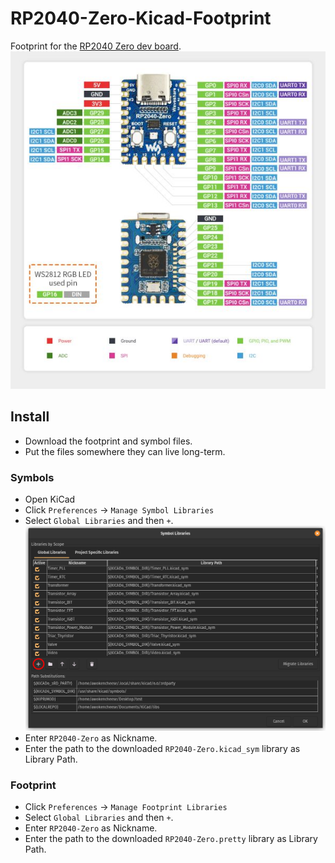 # RP2040-Zero-Kicad-Footprint
Footprint for the [RP2040 Zero dev board](https://www.waveshare.com/wiki/RP2040-Zero).
![RP2040-Zero Pinout](images/RP2040-Zero-details.jpg)

## Install
- Download the footprint and symbol files.
- Put the files somewhere they can live long-term.

### Symbols
- Open KiCad
- Click `Preferences` -> `Manage Symbol Libraries`
- Select `Global Libraries` and then `+`.
![KiCad Manage Symbol Libraries Screen](images/kicad_screenshot.png)
- Enter `RP2040-Zero` as Nickname.
- Enter the path to the downloaded `RP2040-Zero.kicad_sym` library as Library Path.

### Footprint
- Click `Preferences` -> `Manage Footprint Libraries`
- Select `Global Libraries` and then `+`.
- Enter `RP2040-Zero` as Nickname.
- Enter the path to the downloaded `RP2040-Zero.pretty` library as Library Path.
